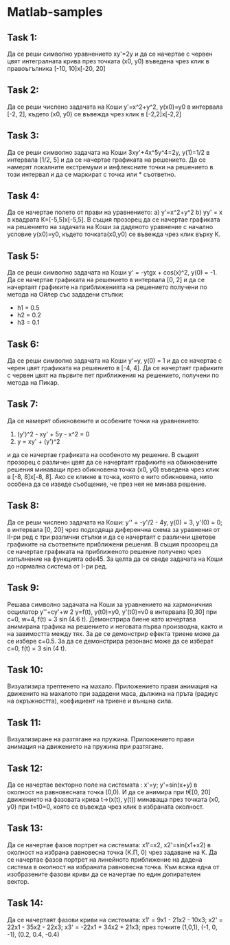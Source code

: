 # Matlab-samples

## Task 1:
Да се реши символно уравнението хy'=2y и да се начертае с червен цвят интегралната крива през точката (x0, y0) въведена чрез клик в правоъгълника [-10, 10]x[-20, 20]

## Task 2:
Да се реши числено задачата на Коши y'=x^2+y^2, y(x0)=y0 в интервала [-2, 2], където (х0, у0) се въвежда чрез клик в [-2,2]x[-2,2]

## Task 3:
Да се реши символно задачата на Коши 3xy'+4x^5y^4=2y, y(1)=1/2 в интервала [1/2, 5] и да се начертае графиката на решението. Да се намерят локалните екстремуми и инфлексните точки на решението в този интервал и да се маркират с точка или * съответно.

## Task 4:
Да се начертае полето от прави на уравнението:
  а) у'=x^2+y^2
  b) yy' = x
в квадрата К=[-5,5]x[-5,5]. В същия прозорец да се начертае графиката на решението на задачата на Коши за даденото уравнение с начално условие у(х0)=у0, където точката(х0,у0) се въвежда чрез клик върху К.

## Task 5:
Да се реши символно задачата на Коши у' = -ytgx + cos(x)^2, y(0) = -1. Да се начертае графиката на решението в интервала [0, 2] и да се начертаят графиките на приближенията на решението получени по метода на Ойлер със зададени стъпки:
  * h1 = 0.5
  * h2 = 0.2
  * h3 = 0.1

## Task 6:
Да се реши символно задачата на Коши у'=у, у(0) = 1 и да се начертае с черен цвят графиката на решението в [-4, 4]. Да се начертаят графиките с червен цвят на първите пет приближения на решението, получени по метода на Пикар.

## Task 7:
Да се намерят обикновените и особените точки на уравнението: 
   1. (y')^2 - xy' + 5y - x^2 = 0
   2. y = xy' + (y')^2
   
и да се начертае графиката на особеното му решение. В същият прозорец с различен цвят да се начертаят графиките на обикновените решения минаващи през обикновена точка (х0, у0) въведена чрез клик в [-8, 8]x[-8, 8]. Ако се кликне в точка, която е нито обикновена, нито особена да се изведе съобщение, че през нея не минава решение.

## Task 8:
Да се реши числено задачата на Коши: у'' = -у'/2 - 4у, у(0) = 3, y'(0) = 0; в интервала [0, 20] чрез подходяща диференчна схема за уравнения от II-ри ред с три различни стъпки и да се начертаят с различни цветове графиките на съответните приближени решения. В същия прозорец да се начертае графиката на приближеното решение получено чрез изпълнение на функцията ode45. За целта да се сведе задачата на Коши до нормална система от I-ри ред.

## Task 9:
Решава символно задачата на Коши за уравнението на хармоничния осцилатор
y''+cy'+w 2 y=f(t), y(t0)=y0, y'(t0)=v0
в интервала [0,30] при c=0, w=4, f(t) = 3 sin (4.6 t). Демонстрира биене като
изчертава анимирана графика на решението и неговата първа производна, както и
на завимостта между тях.
За де се демонстрир ефекта триене може да се избере с=0.5. За да се демонстрира
резонанс може да се изберат c=0, f(t) = 3 sin (4 t).

## Task 10:
Визуализира трептенето на махало. Приложението прави анимация на движенито на махалото при зададени маса, дължина на пръта (радиус на окръжността), коефициент на триене и външна сила.

## Task 11:
Визуализиране на разтягане на пружина. Приложението прави анимация на движението на пружина при разтягане.

## Task 12:
Да се начертае векторно поле на системата : х'=y; y'=sin(x+y) в околност на равновесната точка (0,0). И да се анимира при t€[0, 20] движението на фазовата крива t->(x(t), y(t)) минаваща през точката (x0, y0) при t=t0=0, която се въвежда чрез клик в избраната околност.

## Task 13:
Да се начертае фазов портрет на системата: x1'=x2, x2'=sin(x1+x2) в околност на избрана равновесна точка (К.П, 0) чрез задаване на К. Да се начертае фазов портрет на линейното приближение на дадена система в околност на избраната равновесна точка. Към всяка една от изобразените фазови криви да се начертае по един допирателен вектор.

## Task 14:
Да се начертаят фазови криви на системата: x1' = 9x1 - 21x2 - 10x3; x2' = 22x1 - 35x2 - 22x3; x3' = -22x1 + 34x2 + 21x3; през точките (1,0,1), (-1, 0, -1), (0.2, 0.4, -0.4)
